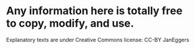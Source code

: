 # Any information here is totally free to copy, modify, and use. #

Explanatory texts are under Creative Commons license: CC-BY JanEggers
